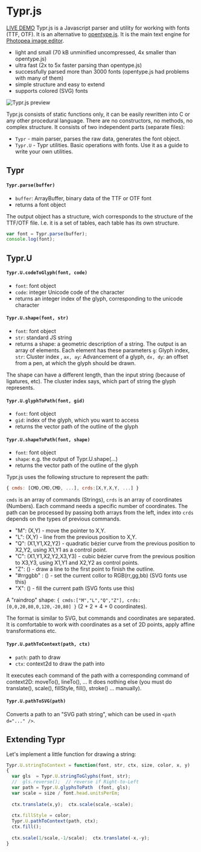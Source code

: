 # Typr.js  

[LIVE DEMO](https://photopea.github.io/Typr.js) Typr.js is a Javascript parser and utility for working with fonts (TTF, OTF). It is an alternative to [opentype.js](https://github.com/nodebox/opentype.js). It is the main text engine for [Photopea image editor](https://www.photopea.com).

* light and small (70 kB unminified uncompressed, 4x smaller than opentype.js)
* ultra fast (2x to 5x faster parsing than opentype.js)
* successfully parsed more than 3000 fonts (opentype.js had problems with many of them)
* simple structure and easy to extend
* supports colored (SVG) fonts

![Typr.js preview](glyphs.png "Typr.js preview")

Typr.js consists of static functions only, it can be easily rewritten into C or any other procedural language. There are no constructors, no methods, no complex structure. It consists of two independent parts (separate files):

* `Typr` - main parser, parses the raw data, generates the font object.
* `Typr.U` - Typr utilities. Basic operations with fonts. Use it as a guide to write your own utilities.


## Typr

#### `Typr.parse(buffer)`
* `buffer`: ArrayBuffer, binary data of the TTF or OTF font
* returns a font object

The output object has a structure, wich corresponds to the structure of the TTF/OTF file. I.e. it is a set of tables, each table has its own structure.

```javascript
var font = Typr.parse(buffer);
console.log(font);
```
## Typr.U

#### `Typr.U.codeToGlyph(font, code)`

* `font`: font object
* `code`: integer Unicode code of the character
* returns an integer index of the glyph, corresponding to the unicode character

#### `Typr.U.shape(font, str)`

* `font`: font object
* `str`: standard JS string
* returns a shape: a geometric description of a string. The output is an array of elements. Each element has these parameters `g`: Glyph index, `str`: Cluster index , `ax, ay`: Advancement of a glyph, `dx, dy`: an offset from a pen, at which the glyph should be drawn.

The shape can have a different length, than the input string (because of ligatures, etc). The cluster index says, which part of string the glyph represents.

#### `Typr.U.glyphToPath(font, gid)`

* `font`: font object
* `gid`: index of the glyph, which you want to access
* returns the vector path of the outline of the glyph

#### `Typr.U.shapeToPath(font, shape)`

* `font`: font object
* `shape`: e.g. the output of Typr.U.shape(...) 
* returns the vector path of the outline of the glyph

Typr.js uses the following structure to represent the path:
```javascript
{ cmds: [CMD,CMD,CMD, ...], crds:[X,Y,X,Y, ...] }
```
`cmds` is an array of commands (Strings), `crds` is an array of coordinates (Numbers). Each command needs a specific number of coordinates. The path can be processed by passing both arrays from the left, index into `crds` depends on the types of previous commands.

* "M": (X,Y) - move the pointer to X,Y.
* "L": (X,Y) - line from the previous position to X,Y.
* "Q": (X1,Y1,X2,Y2) - quadratic bézier curve from the previous position to X2,Y2, using X1,Y1 as a control point.
* "C": (X1,Y1,X2,Y2,X3,Y3) - cubic bézier curve from the previous position to X3,Y3, using X1,Y1 and X2,Y2 as control points.
* "Z": () - draw a line to the first point to finish the outline.
* "#rrggbb" : () - set the current collor to RGB(rr,gg,bb) (SVG fonts use this)
* "X": () - fill the current path (SVG fonts use this)

A "raindrop" shape: `{ cmds:["M","L","Q","Z"], crds:[0,0,20,80,0,120,-20,80] }` (2 + 2 + 4 + 0 coordinates). 

The format is similar to SVG, but commands and coordinates are separated. It is comfortable to work with coordinates as a set of 2D points, apply affine transformations etc.

#### `Typr.U.pathToContext(path, ctx)`

* `path`: path to draw
* `ctx`: context2d to draw the path into

It executes each command of the path with a corresponding command of context2D: moveTo(), lineTo(), ... It does nothing else (you must do translate(), scale(), fillStyle, fill(), stroke() ... manually).

#### `Typr.U.pathToSVG(path)`

Converts a path to an "SVG path string", which can be used in `<path d="..." />`.

## Extending Typr

Let's implement a little function for drawing a string:
```javascript
Typr.U.stringToContext = function(font, str, ctx, size, color, x, y)
{
  var gls  = Typr.U.stringToGlyphs(font, str);
  //  gls.reverse();  // reverse if Right-to-Left
  var path = Typr.U.glyphsToPath  (font, gls);
  var scale = size / font.head.unitsPerEm;
  
  ctx.translate(x,y);  ctx.scale(scale,-scale);
  
  ctx.fillStyle = color;
  Typr.U.pathToContext(path, ctx);
  ctx.fill();
  
  ctx.scale(1/scale,-1/scale);  ctx.translate(-x,-y);
}
```

